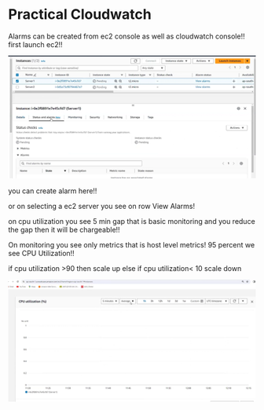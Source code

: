 # Practical Cloudwatch

Alarms can be created from ec2 console as well as cloudwatch console!! first launch ec2!!

![alt text](image.png)

you can create alarm here!!

or on selecting a ec2 server you see on row View Alarms!

on cpu utilization you see 5 min gap that is basic monitoring and you reduce the gap then it will be chargeable!!

On monitoring you see only metrics that is host level metrics! 95 percent we see CPU Utilization!!

if cpu utilization >90 then scale up else if cpu utilization< 10 scale down

![alt text](image-1.png)
